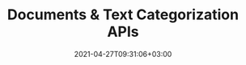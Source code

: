 ---
############################# Static ############################
layout: "product"
date: 2021-04-27T09:31:06+03:00
draft: false

############################# Head ############################
head_title: ".NET Documents & Text Classification Library"
head_description: "Document Classification APIs native to C# .NET. Automate the process of organizing documents and raw text into meaningful categories using IAB-2, Documents and Sentiment taxonomies."

############################# Header ############################
title: "Documents & Text Categorization APIs"
description: "Native .NET library to automate the process of organizing documents and raw text into meaningful categories using IAB-2, Documents and Sentiment taxonomies."

############################# APIs ###############################
apis:
  enable: true

  api:
    # api loop
    - title: "GroupDocs.Classification On Premise APIs Include"
      
      api_product:
        # api_product loop
        - link: "https://products.groupdocs.com/classification/net/"
          img_alt: "GroupDocs.Classification for .NET"
          image: "https://www.groupdocs.cloud/templates/groupdocs/images/product-logos/groupdocs-classification-net.png"
          product: "GroupDocs.Classification for"
          platform: ".NET"
          content: "Native .NET APIs for Windows Forms, ASP.NET, WPF, WCF & other .NET Framework based applications."

        # api_product loop
        - link: "https://products.groupdocs.com/classification/java/"
          img_alt: "GroupDocs.Classification for Java"
          image: "https://www.groupdocs.cloud/templates/groupdocs/images/product-logos/groupdocs-classification-java.png"
          product: "GroupDocs.Classification for"
          platform: "Java"
          content: "Native Java APIs for the Desktop, Web & other Java SE or EE based applications."

############################# Back to top ###############################
back_to_top:
  enable: true
---
